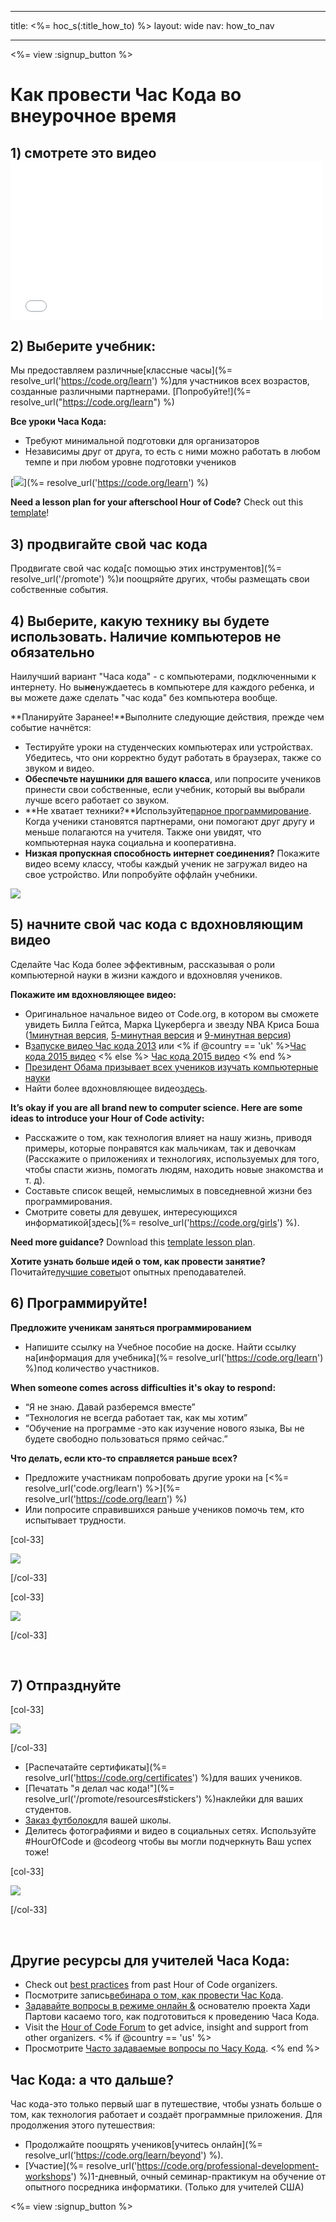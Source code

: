 * * *

title: <%= hoc_s(:title_how_to) %> layout: wide nav: how_to_nav

* * *

<%= view :signup_button %>

# Как провести Час Кода во внеурочное время

## 1) смотрете это видео <iframe width="500" height="255" src="//www.youtube.com/embed/SrnvvWDm73k" frameborder="0" allowfullscreen></iframe>
## 2) Выберите учебник:

Мы предоставляем различные[классные часы](%= resolve_url('https://code.org/learn') %)для участников всех возрастов, созданные различными партнерами. [Попробуйте!](%= resolve_url("https://code.org/learn") %)

**Все уроки Часа Кода:**

  * Требуют минимальной подготовки для организаторов
  * Независимы друг от друга, то есть с ними можно работать в любом темпе и при любом уровне подготовки учеников

[![](/images/fit-700/tutorials.png)](%= resolve_url('https://code.org/learn') %)

**Need a lesson plan for your afterschool Hour of Code?** Check out this [template](/files/AfterschoolEducatorLessonPlanOutline.docx)!

## 3) продвигайте свой час кода

Продвигате свой час кода[с помощью этих инструментов](%= resolve_url('/promote') %)и поощряйте других, чтобы размещать свои собственные события.

## 4) Выберите, какую технику вы будете использовать. Наличие компьютеров не обязательно

Наилучший вариант "Часа кода" - с компьютерами, подключенными к интернету. Но вы**не**нуждаетесь в компьютере для каждого ребенка, и вы можете даже сделать "час кода" без компьютера вообще.

**Планируйте Заранее!**Выполните следующие действия, прежде чем событие начнётся:

  * Тестируйте уроки на студенческих компьютерах или устройствах. Убедитесь, что они корректно будут работать в браузерах, также со звуком и видео.
  * **Обеспечьте наушники для вашего класса**, или попросите учеников принести свои собственные, если учебник, который вы выбрали лучше всего работает со звуком.
  * **Не хватает техники?**Используйте[парное программирование](https://www.youtube.com/watch?v=vgkahOzFH2Q). Когда ученики становятся партнерами, они помогают друг другу и меньше полагаются на учителя. Также они увидят, что компьютерная наука социальна и кооперативна.
  * **Низкая пропускная способность интернет соединения?** Покажите видео всему классу, чтобы каждый ученик не загружал видео на свое устройство. Или попробуйте оффлайн учебники.

![](/images/fit-350/group_ipad.jpg)

## 5) начните свой час кода с вдохновляющим видео

Сделайте Час Кода более эффективным, рассказывая о роли компьютерной науки в жизни каждого и вдохновляя учеников.

**Покажите им вдохновляющее видео:**

  * Оригинальное начальное видео от Code.org, в котором вы сможете увидеть Билла Гейтса, Марка Цукерберга и звезду NBA Криса Боша ([1минутная версия](https://www.youtube.com/watch?v=qYZF6oIZtfc), [5-минутная версия](https://www.youtube.com/watch?v=nKIu9yen5nc) и [9-минутная версия](https://www.youtube.com/watch?v=dU1xS07N-FA))
  * В[запуске видео Час кода 2013](https://www.youtube.com/watch?v=FC5FbmsH4fw) или <% if @country == 'uk' %>[Час кода 2015 видео](https://www.youtube.com/watch?v=7L97YMYqLHc) <% else %> [Час кода 2015 видео](https://www.youtube.com/watch?v=7L97YMYqLHc) <% end %>
  * [Президент Обама призывает всех учеников изучать компьютерные науки](https://www.youtube.com/watch?v=6XvmhE1J9PY)
  * Найти более вдохновляющее видео[здесь](https://www.youtube.com/playlist?list=PLzdnOPI1iJNfpD8i4Sx7U0y2MccnrNZuP).

**It’s okay if you are all brand new to computer science. Here are some ideas to introduce your Hour of Code activity:**

  * Расскажите о том, как технология влияет на нашу жизнь, приводя примеры, которые понравятся как мальчикам, так и девочкам (Расскажите о приложениях и технологиях, используемых для того, чтобы спасти жизнь, помогать людям, находить новые знакомства и т. д).
  * Составьте список вещей, немыслимых в повседневной жизни без программирования.
  * Смотрите советы для девушек, интересующихся информатикой[здесь](%= resolve_url('https://code.org/girls') %).

**Need more guidance?** Download this [template lesson plan](/files/AfterschoolEducatorLessonPlanOutline.docx).

**Хотите узнать больше идей о том, как провести занятие?** Почитайте[лучшие советы](http://www.slideshare.net/TeachCode/hour-of-code-best-practices-for-successful-educators-51273466)от опытных преподавателей.

## 6) Программируйте!

**Предложите ученикам заняться программированием**

  * Напишите ссылку на Учебное пособие на доске. Найти ссылку на[информация для учебника](%= resolve_url('https://code.org/learn') %)под количество участников.

**When someone comes across difficulties it's okay to respond:**

  * “Я не знаю. Давай разберемся вместе”
  * “Технология не всегда работает так, как мы хотим”
  * “Обучение на программе -это как изучение нового языка, Вы не будете свободно пользоваться прямо сейчас.”

**Что делать, если кто-то справляется раньше всех?**

  * Предложите участникам попробовать другие уроки на [<%= resolve_url('code.org/learn') %>](%= resolve_url('https://code.org/learn') %)
  * Или попросите справившихся раньше учеников помочь тем, кто испытывает трудности.

[col-33]

![](/images/fit-250/highschoolgirls.jpeg)

[/col-33]

[col-33]

![](/images/fit-300/group_ar.jpg)

[/col-33]

<p style="clear:both">
  &nbsp;
</p>

## 7) Отпразднуйте

[col-33]

![](/images/fit-300/boy-certificate.jpg)

[/col-33]

  * [Распечатайте сертификаты](%= resolve_url('https://code.org/certificates') %)для ваших учеников.
  * [Печатать "я делал час кода!"](%= resolve_url('/promote/resources#stickers') %)наклейки для ваших студентов.
  * [Заказ футболок](http://blog.code.org/post/132608499493/hour-of-code-shirts-and-more)для вашей школы.
  * Делитесь фотографиями и видео в социальных сетях. Используйте #HourOfCode и @codeorg чтобы вы могли подчеркнуть Ваш успех тоже!

[col-33]

![](/images/fit-260/highlight-certificates.jpg)

[/col-33]

<p style="clear:both">
  &nbsp;
</p>

## Другие ресурсы для учителей Часа Кода:

  * Check out [best practices](http://www.slideshare.net/TeachCode/hour-of-code-best-practices-for-successful-educators-51273466) from past Hour of Code organizers. 
  * Посмотрите запись[вебинара о том, как провести Час Кода](https://youtu.be/EJeMeSW2-Mw).
  * [Задавайте вопросы в режиме онлайн &](http://www.eventbrite.com/e/ask-your-final-questions-and-prepare-for-the-2015-hour-of-code-with-codeorg-founder-hadi-partovi-tickets-17987437911) основателю проекта Хади Партови касаемо того, как подготовиться к проведению Часа Кода.
  * Visit the [Hour of Code Forum](http://forum.code.org/c/plc/hour-of-code) to get advice, insight and support from other organizers. <% if @country == 'us' %>
  * Просмотрите [Часто задаваемые вопросы по Часу Кода](https://support.code.org/hc/en-us/categories/200147083-Hour-of-Code). <% end %>

## Час Кода: а что дальше?

Час кода-это только первый шаг в путешествие, чтобы узнать больше о том, как технология работает и создаёт программные приложения. Для продолжения этого путешествия:

  * Продолжайте поощрять учеников[учитесь онлайн](%= resolve_url('https://code.org/learn/beyond') %).
  * [Участие](%= resolve_url('https://code.org/professional-development-workshops') %)1-дневный, очный семинар-практикум на обучение от опытного посредника информатики. (Только для учителей США)

<%= view :signup_button %>
